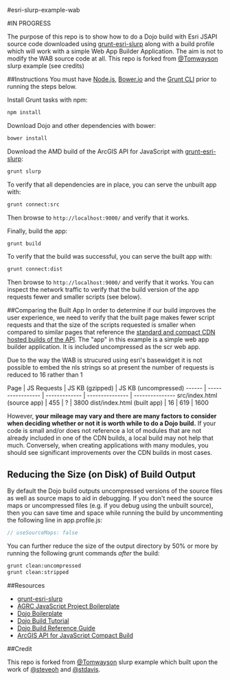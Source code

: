 #esri-slurp-example-wab

#IN PROGRESS

The purpose of this repo is to show how to do a Dojo build with Esri JSAPI source code downloaded using [grunt-esri-slurp](https://www.npmjs.org/package/grunt-esri-slurp) along with a build profile which will work with a simple Web App Builder Application. The aim is not to modify the WAB source code at all. This repo is forked from [@Tomwayson](https://github.com/tomwayson/esri-slurp-example) slurp example (see credits)

##Instructions
You must have [Node.js](http://nodejs.org/), [Bower.io](http://bower.io/) and the [Grunt CLI](http://gruntjs.com/getting-started) prior to running the steps below.

Install Grunt tasks with npm:
```bash
npm install
```

Download Dojo and other dependencies with bower:
```bash
bower install
```

Download the AMD build of the ArcGIS API for JavaScript with [grunt-esri-slurp](https://www.npmjs.org/package/grunt-esri-slurp):
```bash
grunt slurp
```

To verify that all dependencies are in place, you can serve the unbuilt app with:
```bash
grunt connect:src
```
Then browse to `http://localhost:9000/` and verify that it works.

Finally, build the app:
```bash
grunt build
```

To verify that the build was successful, you can serve the built app with:
```bash
grunt connect:dist
```
Then browse to `http://localhost:9000/` and verify that it
 works. You can inspect the network traffic to verify that the build version of the app requests fewer and smaller scripts (see below).

##Comparing the Built App
In order to determine if our build improves the user experience, we need to verify that the built page makes fewer script requests and that the size of the scripts requested is smaller when compared to similar pages that reference the [standard and compact CDN hosted builds of the API](https://developers.arcgis.com/javascript/jshelp/inside_compactbuild.html). The "app" in this example is a simple web app builder application. It is included uncompressed as the scr web app.

Due to the way the WAB is strucured using esri's basewidget it is not possible to embed the nls strings so at present the number of requests is reduced to 16 rather than 1

Page | JS Requests | JS KB (gzipped) | JS KB (uncompressed)
------ | ----------------- | ------------- | --------------- | ---------------
src/index.html (source app) | 455 | ? |  3800 
dist/index.html (built app) | 16 |  619 | 1600 

However, **your mileage may vary and there are many factors to consider when deciding whether or not it is worth while to do a Dojo build.** If your code is small and/or does not reference a lot of modules that are not already included in one of the CDN builds, a local build may not help that much. Conversely, when creating applications with many modules, you should see significant improvements over the CDN builds in most cases.

## Reducing the Size (on Disk) of Build Output
By default the Dojo build outputs uncompressed versions of the source files as well as source maps to aid in debugging. If you don't need the source maps or uncompressed files (e.g. if you debug using the unbuilt source), then you can save time and space while running the build by uncommenting the following line in app.profile.js:
```js
// useSourceMaps: false
```

You can further reduce the size of the output directory by 50% or more by running the following grunt commands *after* the build:
```bash
grunt clean:uncompressed
grunt clean:stripped
```

##Resources
- [grunt-esri-slurp](https://www.npmjs.org/package/grunt-esri-slurp)
- [AGRC JavaScript Project Boilerplate](https://github.com/agrc/AGRCJavaScriptProjectBoilerPlate)
- [Dojo Boilerplate](https://github.com/csnover/dojo-boilerplate)
- [Dojo Build Tutorial](http://dojotoolkit.org/documentation/tutorials/1.9/build/)
- [Dojo Build Reference Guide](http://dojotoolkit.org/reference-guide/1.9/build/index.html)
- [ArcGIS API for JavaScript Compact Build](https://developers.arcgis.com/javascript/jshelp/inside_compactbuild.html)

##Credit

This repo is forked from [@Tomwayson](https://github.com/tomwayson/esri-slurp-example) slurp example which built upon the work of [@steveoh](https://github.com/steveoh) and [@stdavis](https://github.com/stdavis).
